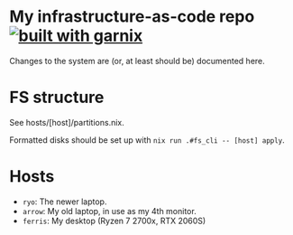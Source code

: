 # My infrastructure-as-code repo [![built with garnix](https://img.shields.io/endpoint.svg?url=https%3A%2F%2Fgarnix.io%2Fapi%2Fbadges%2F13x1%2Finfra%3Fbranch%3Dmain)](https://garnix.io)

Changes to the system are (or, at least should be) documented here.

# FS structure

See hosts/[host]/partitions.nix.

Formatted disks should be set up with `nix run .#fs_cli -- [host] apply`.

# Hosts

- `ryo`: The newer laptop.
- `arrow`: My old laptop, in use as my 4th monitor.
- `ferris`: My desktop (Ryzen 7 2700x, RTX 2060S)


